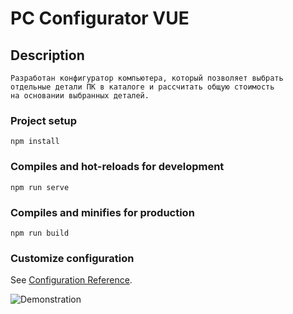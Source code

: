 # PC Configurator VUE

## Description
```
Разработан конфигуратор компьютера, который позволяет выбрать
отдельные детали ПК в каталоге и рассчитать общую стоимость
на основании выбранных деталей.
```

### Project setup
```
npm install
```

### Compiles and hot-reloads for development
```
npm run serve
```

### Compiles and minifies for production
```
npm run build
```

### Customize configuration
See [Configuration Reference](https://cli.vuejs.org/config/).

![Demonstration](https://media.giphy.com/media/vFKqnCdLPNOKc/giphy.gif)
